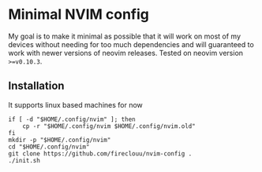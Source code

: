 # Minimal NVIM config
My goal is to make it minimal as possible that it will work on most of my devices without needing for too much dependencies and will guaranteed to work with newer versions of neovim releases.
Tested on neovim version `>=v0.10.3`.

## Installation
It supports linux based machines for now
```
if [ -d "$HOME/.config/nvim" ]; then
    cp -r "$HOME/.config/nvim $HOME/.config/nvim.old"
fi
mkdir -p "$HOME/.config/nvim"
cd "$HOME/.config/nvim"
git clone https://github.com/fireclouu/nvim-config .
./init.sh
```
